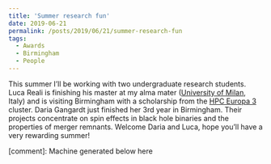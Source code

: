 ```yaml
---
title: 'Summer research fun'
date: 2019-06-21
permalink: /posts/2019/06/21/summer-research-fun
tags:
  - Awards
  - Birmingham
  - People
---
```


This summer I’ll be working with two undergraduate research students. Luca Reali is finishing his master at my alma mater ([University of Milan](<https://www.unimi.it/>), Italy) and is visiting Birmingham with a scholarship from the [HPC Europa 3](<http://www.hpc-europa.org/>) cluster. Daria Gangardt just finished her 3rd year in Birmingham. Their projects concentrate on spin effects in black hole binaries and the properties of merger remnants. Welcome Daria and Luca, hope you’ll have a very rewarding summer!

[comment]: Machine generated below here
